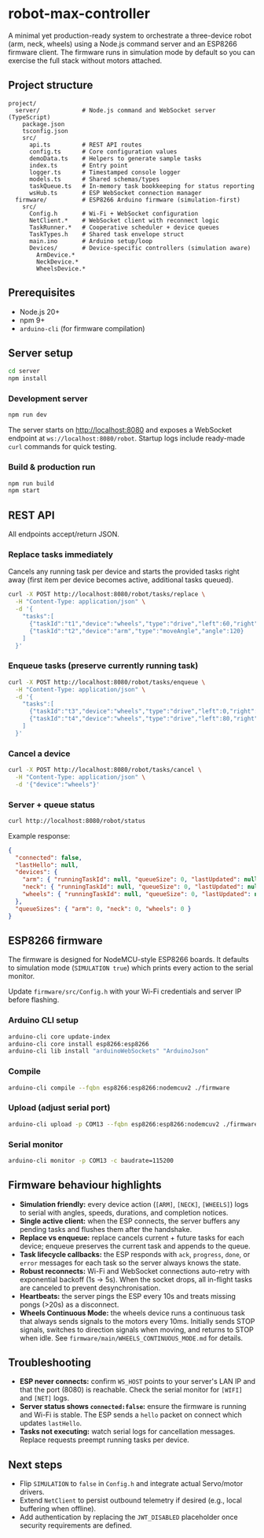 # robot-max-controller

A minimal yet production-ready system to orchestrate a three-device robot (arm, neck, wheels) using a Node.js command server and an ESP8266 firmware client. The firmware runs in simulation mode by default so you can exercise the full stack without motors attached.

## Project structure

```
project/
  server/            # Node.js command and WebSocket server (TypeScript)
    package.json
    tsconfig.json
    src/
      api.ts         # REST API routes
      config.ts      # Core configuration values
      demoData.ts    # Helpers to generate sample tasks
      index.ts       # Entry point
      logger.ts      # Timestamped console logger
      models.ts      # Shared schemas/types
      taskQueue.ts   # In-memory task bookkeeping for status reporting
      wsHub.ts       # ESP WebSocket connection manager
  firmware/          # ESP8266 Arduino firmware (simulation-first)
    src/
      Config.h       # Wi-Fi + WebSocket configuration
      NetClient.*    # WebSocket client with reconnect logic
      TaskRunner.*   # Cooperative scheduler + device queues
      TaskTypes.h    # Shared task envelope struct
      main.ino       # Arduino setup/loop
      Devices/       # Device-specific controllers (simulation aware)
        ArmDevice.*
        NeckDevice.*
        WheelsDevice.*
```

## Prerequisites

- Node.js 20+
- npm 9+
- `arduino-cli` (for firmware compilation)

## Server setup

```bash
cd server
npm install
```

### Development server

```bash
npm run dev
```

The server starts on <http://localhost:8080> and exposes a WebSocket endpoint at `ws://localhost:8080/robot`. Startup logs include ready-made `curl` commands for quick testing.

### Build & production run

```bash
npm run build
npm start
```

## REST API

All endpoints accept/return JSON.

### Replace tasks immediately

Cancels any running task per device and starts the provided tasks right away (first item per device becomes active, additional tasks queued).

```bash
curl -X POST http://localhost:8080/robot/tasks/replace \
  -H "Content-Type: application/json" \
  -d '{
    "tasks":[
      {"taskId":"t1","device":"wheels","type":"drive","left":60,"right":60,"durationMs":1500},
      {"taskId":"t2","device":"arm","type":"moveAngle","angle":120}
    ]
  }'
```

### Enqueue tasks (preserve currently running task)

```bash
curl -X POST http://localhost:8080/robot/tasks/enqueue \
  -H "Content-Type: application/json" \
  -d '{
    "tasks":[
      {"taskId":"t3","device":"wheels","type":"drive","left":0,"right":80,"durationMs":800,"enqueue":true},
      {"taskId":"t4","device":"wheels","type":"drive","left":80,"right":0,"durationMs":800,"enqueue":true}
    ]
  }'
```

### Cancel a device

```bash
curl -X POST http://localhost:8080/robot/tasks/cancel \
  -H "Content-Type: application/json" \
  -d '{"device":"wheels"}'
```

### Server + queue status

```bash
curl http://localhost:8080/robot/status
```

Example response:

```json
{
  "connected": false,
  "lastHello": null,
  "devices": {
    "arm": { "runningTaskId": null, "queueSize": 0, "lastUpdated": null },
    "neck": { "runningTaskId": null, "queueSize": 0, "lastUpdated": null },
    "wheels": { "runningTaskId": null, "queueSize": 0, "lastUpdated": null }
  },
  "queueSizes": { "arm": 0, "neck": 0, "wheels": 0 }
}
```

## ESP8266 firmware

The firmware is designed for NodeMCU-style ESP8266 boards. It defaults to simulation mode (`SIMULATION true`) which prints every action to the serial monitor.

Update `firmware/src/Config.h` with your Wi-Fi credentials and server IP before flashing.

### Arduino CLI setup

```bash
arduino-cli core update-index
arduino-cli core install esp8266:esp8266
arduino-cli lib install "arduinoWebSockets" "ArduinoJson"
```

### Compile

```bash
arduino-cli compile --fqbn esp8266:esp8266:nodemcuv2 ./firmware
```

### Upload (adjust serial port)

```bash
arduino-cli upload -p COM13 --fqbn esp8266:esp8266:nodemcuv2 ./firmware
```

### Serial monitor

```bash
arduino-cli monitor -p COM13 -c baudrate=115200
```

## Firmware behaviour highlights

- **Simulation friendly:** every device action (`[ARM]`, `[NECK]`, `[WHEELS]`) logs to serial with angles, speeds, durations, and completion notices.
- **Single active client:** when the ESP connects, the server buffers any pending tasks and flushes them after the handshake.
- **Replace vs enqueue:** replace cancels current + future tasks for each device; enqueue preserves the current task and appends to the queue.
- **Task lifecycle callbacks:** the ESP responds with `ack`, `progress`, `done`, or `error` messages for each task so the server always knows the state.
- **Robust reconnects:** Wi-Fi and WebSocket connections auto-retry with exponential backoff (1s → 5s). When the socket drops, all in-flight tasks are canceled to prevent desynchronisation.
- **Heartbeats:** the server pings the ESP every 10s and treats missing pongs (>20s) as a disconnect.
- **Wheels Continuous Mode:** the wheels device runs a continuous task that always sends signals to the motors every 10ms. Initially sends STOP signals, switches to direction signals when moving, and returns to STOP when idle. See `firmware/main/WHEELS_CONTINUOUS_MODE.md` for details.

## Troubleshooting

- **ESP never connects:** confirm `WS_HOST` points to your server's LAN IP and that the port (8080) is reachable. Check the serial monitor for `[WIFI]` and `[NET]` logs.
- **Server status shows `connected:false`:** ensure the firmware is running and Wi-Fi is stable. The ESP sends a `hello` packet on connect which updates `lastHello`.
- **Tasks not executing:** watch serial logs for cancellation messages. Replace requests preempt running tasks per device.

## Next steps

- Flip `SIMULATION` to `false` in `Config.h` and integrate actual Servo/motor drivers.
- Extend `NetClient` to persist outbound telemetry if desired (e.g., local buffering when offline).
- Add authentication by replacing the `JWT_DISABLED` placeholder once security requirements are defined.
